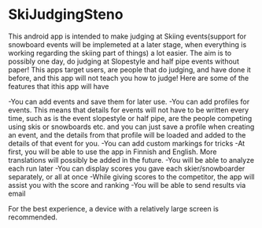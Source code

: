 # SkiJudgingSteno
This android app is intended to make judging at Skiing events(support for snowboard events will be implemeted at a later stage, when everything is working regarding the skiing part of things) a lot easier. The aim is to possibly one day, do judging at Slopestyle and half pipe events without paper!
This apps target users, are people that do judging, and have done it before, and this app will not teach you how to judge!
Here are some of the features that ithis app will have

-You can add events and save them for later use.
-You can add profiles for events. This means that details for events will not have to be written every time, such as is the event slopestyle or half pipe, are the people competing using skis or snowboards etc. and you can just save a profile when creating an event, and the details from that profile will be loaded and added to the details of that event for you.
-You can add custom markings for tricks
-At first, you will be able to use the app in Finnish and English. More translations will possibly be added in the future.
-You will be able to analyze each run later
-You can display scores you gave each skier/snowboarder separately, or all at once
-While giving scores to the competitor, the app will assist you with the score and ranking
-You will be able to send results via email



For the best experience, a device with a relatively large screen is recommended.
